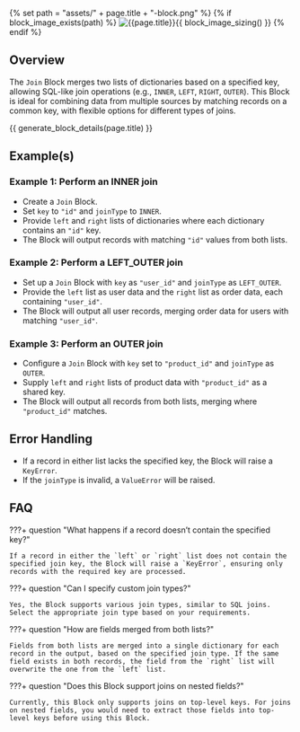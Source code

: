 {% set path = "assets/" + page.title + "-block.png" %}
{% if block_image_exists(path) %}
![{{page.title}}]({{path}}){{ block_image_sizing() }}
{% endif %}

## Overview
The `Join` Block merges two lists of dictionaries based on a specified key, allowing SQL-like join operations (e.g., `INNER`, `LEFT`, `RIGHT`, `OUTER`). This Block is ideal for combining data from multiple sources by matching records on a common key, with flexible options for different types of joins.

{{ generate_block_details(page.title) }}

## Example(s)

### Example 1: Perform an INNER join
- Create a `Join` Block.
- Set `key` to `"id"` and `joinType` to `INNER`.
- Provide `left` and `right` lists of dictionaries where each dictionary contains an `"id"` key.
- The Block will output records with matching `"id"` values from both lists.

### Example 2: Perform a LEFT_OUTER join
- Set up a `Join` Block with `key` as `"user_id"` and `joinType` as `LEFT_OUTER`.
- Provide the `left` list as user data and the `right` list as order data, each containing `"user_id"`.
- The Block will output all user records, merging order data for users with matching `"user_id"`.

### Example 3: Perform an OUTER join
- Configure a `Join` Block with `key` set to `"product_id"` and `joinType` as `OUTER`.
- Supply `left` and `right` lists of product data with `"product_id"` as a shared key.
- The Block will output all records from both lists, merging where `"product_id"` matches.

## Error Handling
- If a record in either list lacks the specified key, the Block will raise a `KeyError`.
- If the `joinType` is invalid, a `ValueError` will be raised.

## FAQ

???+ question "What happens if a record doesn’t contain the specified key?"

    If a record in either the `left` or `right` list does not contain the specified join key, the Block will raise a `KeyError`, ensuring only records with the required key are processed.

???+ question "Can I specify custom join types?"

    Yes, the Block supports various join types, similar to SQL joins. Select the appropriate join type based on your requirements.

???+ question "How are fields merged from both lists?"

    Fields from both lists are merged into a single dictionary for each record in the output, based on the specified join type. If the same field exists in both records, the field from the `right` list will overwrite the one from the `left` list.

???+ question "Does this Block support joins on nested fields?"

    Currently, this Block only supports joins on top-level keys. For joins on nested fields, you would need to extract those fields into top-level keys before using this Block.
